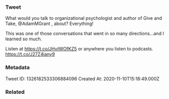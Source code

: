 ### Tweet
What would you talk to organizational psychologist and author of Give and Take, @AdamMGrant , about? Everything! 

This was one of those conversations that went in so many directions…and I learned so much. 

Listen at https://t.co/JHvtWOfKZ5 or anywhere you listen to podcasts. https://t.co/J27Z4iany9

### Metadata
Tweet ID: 1326182533306884096
Created At: 2020-11-10T15:18:49.000Z

### Related

